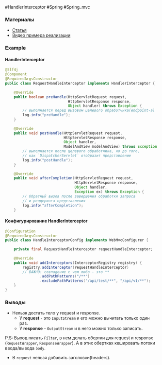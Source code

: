 #HandlerInterceptor #Spring #Spring_mvc
### Материалы
- [Статья](https://for-each.dev/lessons/b/-spring-mvc-handlerinterceptor-vs-filter)
- [Видео примера реализации](https://yandex.ru/video/preview/6589425335468970512)

### Example
#### HandlerInterceptor
```java
@Slf4j
@Component
@RequiredArgsConstructor  
public class RequestHandleInterceptor implements HandlerInterceptor {
  
    @Override  
    public boolean preHandle(HttpServletRequest request,
						     HttpServletResponse response,
						     Object handler) throws Exception {
		// выполняется перед вызовом целевого обработчика(endpoint-а)
        log.info("preHandle");
    }  
  
    @Override  
    public void postHandle(HttpServletRequest request,
						   HttpServletResponse response,
						   Object handler,
						   ModelAndView modelAndView) throws Exception {
		// выполняется после целевого обработчика, но до того,
		// как `DispatcherServlet` отобразит представление
        log.info("postHandle");  
    }  
  
    @Override  
    public void afterCompletion(HttpServletRequest request,
							    HttpServletResponse response,
							    Object handler,
							    Exception ex) throws Exception {
		// Обратный вызов после завершения обработки запроса
		// и рендеринга представления
		log.info("afterCompletion");  
    }
```

#### Конфигурирование HandlerInterceptor
```java
@Configuration  
@RequiredArgsConstructor  
public class HandleInterceptorConfig implements WebMvcConfigurer {
  
    private final RequestHandleInterceptor requestHandleInterceptor; 
  
    @Override  
    public void addInterceptors(InterceptorRegistry registry) {  
        registry.addInterceptor(requestHandleInterceptor)  
		// ВАЖНО: совпадение с чем либо - это **
                .addPathPatterns("/**")
                .excludePathPatterns("/api/test/**", "/api/v1/**");  
    }  
}
```
### Выводы
- Нельзя достать тело у request и response.
  - У **request** - это `InputStream` и его можно вычитать только один раз.
  - У **response** - `OutputStream` и в него можно только записать. 

P.S: Выход писать `Filter`, в нем делать обертки для request и response (`RequestWrapper`, `ResponseWrapper`). А в этих обертках кешировать потоки ввода/вывода `body`.
- В `request` нельзя добавить заголовки(headers).